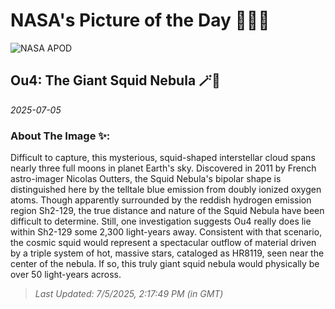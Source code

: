 
# NASA's Picture of the Day 🧑‍🚀💫

  ![NASA APOD](https://apod.nasa.gov/apod/image/2507/Ou4_difusco.jpg)
  
  ## Ou4: The Giant Squid Nebula 🪄🌌
  
  _2025-07-05_
  
  ### About The Image ✨: 
  
  Difficult to capture, this mysterious, squid-shaped interstellar cloud spans nearly three full moons in planet Earth's sky. Discovered in 2011 by French astro-imager Nicolas Outters, the Squid Nebula's bipolar shape is distinguished here by the telltale blue emission from doubly ionized oxygen atoms. Though apparently surrounded by the reddish hydrogen emission region Sh2-129, the true distance and nature of the Squid Nebula have been difficult to determine. Still, one investigation suggests Ou4 really does lie within Sh2-129 some 2,300 light-years away. Consistent with that scenario, the cosmic squid would represent a spectacular outflow of material driven by a triple system of hot, massive stars, cataloged as HR8119, seen near the center of the nebula. If so, this truly giant squid nebula would physically be over 50 light-years across.
  
  
  
  > _Last Updated: 7/5/2025, 2:17:49 PM (in GMT)_
  